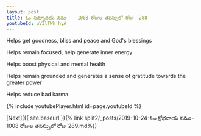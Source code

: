 ```yaml
---
layout: post
title: ఓం సద్భూతయే నమః  - 1008 రోజుల తపస్సులో రోజు  288
youtubeId: uVIlTWk_hyA
---
```

 
 
Helps get goodness, bliss and peace and God's blessings
 
Helps remain focused, help generate inner energy 
 
Helps boost physical and mental health 
 
Helps remain grounded and generates a sense of gratitude towards the greater power 
 
Helps reduce bad karma
 
 
 
 


{% include youtubePlayer.html id=page.youtubeId %}
 
[Next]({{ site.baseurl }}{% link  split2/_posts/2019-10-24-ఓం క్షోభనాయ నమః  - 1008 రోజుల తపస్సులో రోజు  289.md%})
 
